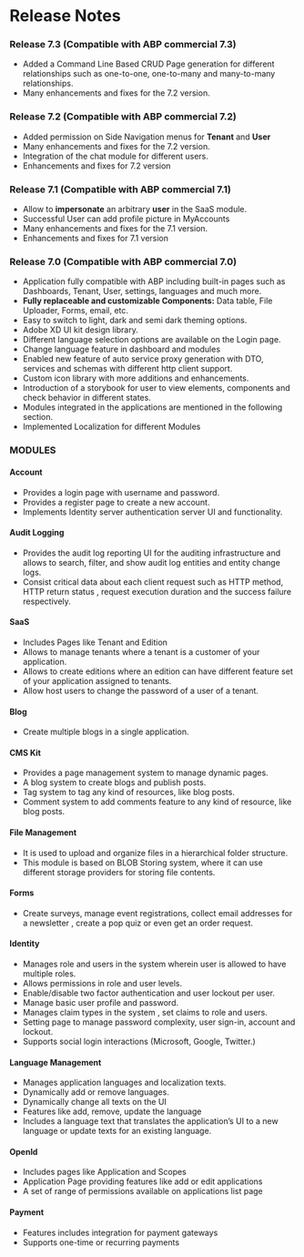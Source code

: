 Release Notes
=============

### Release 7.3 (Compatible with ABP commercial 7.3)

* Added a Command Line Based CRUD Page generation for different relationships such as one-to-one, one-to-many and many-to-many relationships.
* Many enhancements and fixes for the 7.2 version.

### Release 7.2 (Compatible with ABP commercial 7.2)

* Added permission on Side Navigation menus for **Tenant** and **User**
* Many enhancements and fixes for the 7.2 version.
* Integration of the chat module for different users.
* Enhancements and fixes for 7.2 version

### Release 7.1 (Compatible with ABP commercial 7.1)

* Allow to **impersonate** an arbitrary **user** in the SaaS module.
* Successful User can add profile picture in MyAccounts
* Many enhancements and fixes for the 7.1 version.
* Enhancements and fixes for 7.1 version

### Release 7.0 (Compatible with ABP commercial 7.0)

* Application fully compatible with ABP including built-in pages such as Dashboards, Tenant, User, settings, languages and much more.
* **Fully replaceable and customizable Components:** Data table, File Uploader, Forms, email, etc.
* Easy to switch to light, dark and semi dark theming options.
* Adobe XD UI kit design library.
* Different language selection options are available on the Login page.
* Change language feature in dashboard and modules
* Enabled new feature of auto service proxy generation with DTO, services and schemas with different http client support.
* Custom icon library with more additions and enhancements.
* Introduction of a storybook for user to view elements, components and check behavior in different states.
* Modules integrated in the applications are mentioned in the following section.
* Implemented Localization for different Modules

### MODULES

#### Account

* Provides a login page with username and password.
* Provides a register page to create a new account.
* Implements Identity server authentication server UI and functionality.

#### Audit Logging

* Provides the audit log reporting UI for the auditing infrastructure and allows to search, filter, and show audit log entities and entity change logs.
* Consist critical data about each client request such as HTTP method, HTTP return status , request execution duration and the success failure respectively.

#### SaaS

* Includes Pages like Tenant and Edition
* Allows to manage tenants where a tenant is a customer of your application.
* Allows to create editions where an edition can have different feature set of your application assigned to tenants.
* Allow host users to change the password of a user of a tenant.

#### Blog

* Create multiple blogs in a single application.

#### CMS Kit

* Provides a page management system to manage dynamic pages.
* A blog system to create blogs and publish posts.
* Tag system to tag any kind of resources, like blog posts.
* Comment system to add comments feature to any kind of resource, like blog posts.

#### File Management

* It is used to upload and organize files in a hierarchical folder structure.
* This module is based on BLOB Storing system, where it can use different storage providers for storing file contents.

#### Forms

* Create surveys, manage event registrations, collect email addresses for a newsletter , create a pop quiz or even get an order request.

#### Identity

* Manages role and users in the system wherein user is allowed to have multiple roles.
* Allows permissions in role and user levels.
* Enable/disable two factor authentication and user lockout per user.
* Manage basic user profile and password.
* Manages claim types in the system , set claims to role and users.
* Setting page to manage password complexity, user sign-in, account and lockout.
* Supports social login interactions (Microsoft, Google, Twitter.)

#### Language Management

* Manages application languages and localization texts.
* Dynamically add or remove languages.
* Dynamically change all texts on the UI
* Features like add, remove, update the language
* Includes a language text that translates the application’s UI to a new language or update texts for an existing language.

#### OpenId

* Includes pages like Application and Scopes
* Application Page providing features like add or edit applications
* A set of range of permissions available on applications list page

#### Payment

* Features includes integration for payment gateways
* Supports one-time or recurring payments
